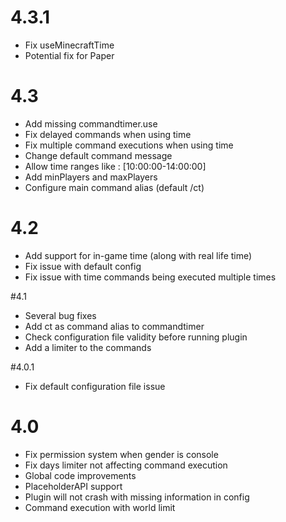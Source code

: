 # 4.3.1

- Fix useMinecraftTime
- Potential fix for Paper

# 4.3

- Add missing commandtimer.use
- Fix delayed commands when using time
- Fix multiple command executions when using time
- Change default command message
- Allow time ranges like : [10:00:00-14:00:00]
- Add minPlayers and maxPlayers
- Configure main command alias (default /ct)

# 4.2

- Add support for in-game time (along with real life time)
- Fix issue with default config
- Fix issue with time commands being executed multiple times

#4.1

- Several bug fixes
- Add ct as command alias to commandtimer
- Check configuration file validity before running plugin
- Add a limiter to the commands

#4.0.1

- Fix default configuration file issue

# 4.0

- Fix permission system when gender is console
- Fix days limiter not affecting command execution
- Global code improvements
- PlaceholderAPI support
- Plugin will not crash with missing information in config
- Command execution with world limit